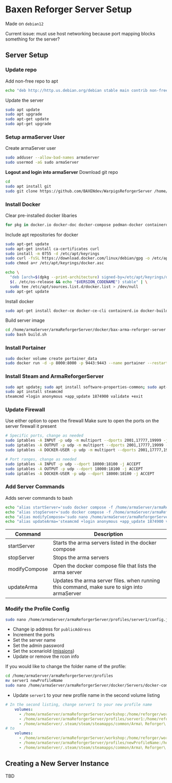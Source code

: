 # Baxen Reforger Server Setup

Made on `debian12`

Current issue: must use host networking because port mapping blocks something for the server?

## Server Setup

### Update repo
Add non-free repo to apt
```sh
echo "deb http://http.us.debian.org/debian stable main contrib non-free" | sudo tee -a /etc/apt/sources.list
```

Update the server
```sh
sudo apt update
sudo apt upgrade
sudo apt-get update
sudo apt-get upgrade
```

### Setup armaServer User
Create armaServer user
```sh
sudo adduser --allow-bad-names armaServer
sudo usermod -aG sudo armaServer
```

**Logout and login into armaServer**
Download git repo
```sh
cd
sudo apt install git
sudo git clone https://github.com/BAXENdev/WarpigsReforgerServer /home/armaServer/armaReforgerServer
```

### Install Docker
Clear pre-installed docker libaries
```sh
for pkg in docker.io docker-doc docker-compose podman-docker containerd runc; do sudo apt-get remove $pkg; done
```
Include apt repositories for docker
```sh
sudo apt-get update
sudo apt-get install ca-certificates curl
sudo install -m 0755 -d /etc/apt/keyrings
sudo curl -fsSL https://download.docker.com/linux/debian/gpg -o /etc/apt/keyrings/docker.asc
sudo chmod a+r /etc/apt/keyrings/docker.asc

echo \
  "deb [arch=$(dpkg --print-architecture) signed-by=/etc/apt/keyrings/docker.asc] https://download.docker.com/linux/debian \
  $(. /etc/os-release && echo "$VERSION_CODENAME") stable" | \
  sudo tee /etc/apt/sources.list.d/docker.list > /dev/null
sudo apt-get update
```

Install docker
```sh
sudo apt-get install docker-ce docker-ce-cli containerd.io docker-buildx-plugin docker-compose-plugin
```

Build server image
```sh
cd /home/armaServer/armaReforgerServer/docker/bax-arma-reforger-server
sudo bash build.sh
```

### Install Portainer
```sh
sudo docker volume create portainer_data
sudo docker run -d -p 8000:8000 -p 9443:9443 --name portainer --restart=always -v /var/run/docker.sock:/var/run/docker.sock -v portainer_data:/data portainer/portainer-ce:2.21.5
```

### Install Steam and ArmaReforgerServer
```sh
sudo apt update; sudo apt install software-properties-common; sudo apt-add-repository non-free; sudo dpkg --add-architecture i386; sudo apt update
sudo apt install steamcmd
steamcmd +login anonymous +app_update 1874900 validate +exit
```

### Update Firewall
Use either option to open the firewall
Make sure to open the ports on the server firewall it present
```sh
# Specific ports, change as needed
sudo iptables -A INPUT -p udp -m multiport --dports 2001,17777,19999 -j ACCEPT
sudo iptables -A OUTPUT -p udp -m multiport --dports 2001,17777,19999 -j ACCEPT
sudo iptables -A DOCKER-USER -p udp -m multiport --dports 2001,17777,19999 -j ACCEPT

# Port ranges, change as needed
sudo iptables -A INPUT -p udp --dport 18000:18100 -j ACCEPT 
sudo iptables -A OUTPUT -p udp --dport 18000:18100 -j ACCEPT 
sudo iptables -A DOCKER-USER -p udp --dport 18000:18100 -j ACCEPT 
```

### Add Server Commands
Adds server commands to bash
```sh
echo "alias startServer='sudo docker compose -f /home/armaServer/armaReforgerServer/docker/Servers/docker-compose.yaml up -d'" | sudo tee -a /etc/bash.bashrc;
echo "alias stopServer='sudo docker compose -f /home/armaServer/armaReforgerServer/docker/Servers/docker-compose.yaml down'" | sudo tee -a /etc/bash.bashrc;
echo "alias modifyCompose='sudo nano /home/armaServer/armaReforgerServer/docker/Servers/docker-compose.yaml'" | sudo tee -a /etc/bash.bashrc
echo "alias updateArma='steamcmd +login anonymous +app_update 1874900 validate +exit'" | sudo tee -a /etc/bash.bashrc
```

| Command | Description |
|-|-|
| startServer | Starts the arma servers listed in the docker compose |
| stopServer | Stops the arma servers |
| modifyCompose | Open the docker compose file that lists the arma server |
| updateArma | Updates the arma server files. when running this command, make sure to sign into armaServer |

### Modify the Profile Config
```sh
sudo nano /home/armaServer/armaReforgerServer/profiles/server1/config.json
```
* Change ip address for `publicAddress`
* Increment the ports
* Set the server name
* Set the admin password
* Set the scenarioId ([missions](https://community.bistudio.com/wiki?title=Arma_Reforger:Server_Config#scenarioId))
* Update or remove the rcon info

If you would like to change the folder name of the profile:
```sh
cd /home/armaServer/armaReforgerServer/profiles
mv server1 newProfileName
sudo nano /home/armaServer/armaReforgerServer/docker/Servers/docker-compose.yaml
```
* Update `server1` to your new profile name in the second volume listing
```yaml
# In the second listing, change server1 to your new profile name
    volumes:
      - /home/armaServer/armaReforgerServer/workshop:/home/reforger/workshop
      - /home/armaServer/armaReforgerServer/profiles/server1:/home/reforger/profile
      - /home/armaServer/.steam/steam/steamapps/common/Arma\ Reforger\ Server:/home/reforger/gameFiles
# to 
    volumes:
      - /home/armaServer/armaReforgerServer/workshop:/home/reforger/workshop
      - /home/armaServer/armaReforgerServer/profiles/newProfileName:/home/reforger/profile
      - /home/armaServer/.steam/steam/steamapps/common/Arma\ Reforger\ Server:/home/reforger/gameFiles
```

## Creating a New Server Instance

TBD